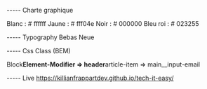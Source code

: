 ----- Charte graphique

Blanc : # ffffff
Jaune : # fff04e
Noir : # 000000
Bleu roi : # 023255

----- Typography
Bebas Neue

----- Css Class (BEM)

Block**Element-Modifier
=> header**article-item
=> main\_\_input-email

----- Live
https://killianfrappartdev.github.io/tech-it-easy/
